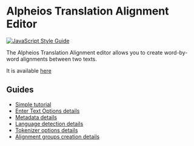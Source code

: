 # Alpheios Translation Alignment Editor

[![JavaScript Style Guide](https://img.shields.io/badge/code_style-standard-brightgreen.svg)](https://standardjs.com)

The Alpheios Translation Alignment editor allows you to create word-by-word alignments between two texts.

It is available [here](https://alignment.alpheios.net/)

## Guides

- [Simple tutorial](docs/simple-tutorial.md)
- [Enter Text Options details](docs/enter-text-options.md)
- [Metadata details](docs/metadata.md)
- [Language detection details](docs/language-detection.md)
- [Tokenizer options details](docs/tokenizer-options.md)
- [Alignment groups creation details](docs/alignment-groups.md)